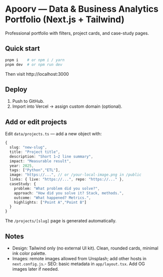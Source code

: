 # Apoorv — Data & Business Analytics Portfolio (Next.js + Tailwind)

Professional portfolio with filters, project cards, and case-study pages.

## Quick start
```bash
pnpm i    # or npm i / yarn
pnpm dev  # or npm run dev
```
Then visit http://localhost:3000

## Deploy
1) Push to GitHub.
2) Import into Vercel → assign custom domain (optional).

## Add or edit projects
Edit `data/projects.ts` — add a new object with:
```ts
{
  slug: "new-slug",
  title: "Project title",
  description: "Short 1–2 line summary",
  impact: "Measurable result",
  year: 2025,
  tags: ["Python","ETL"],
  image: "https://...", // or /your-local-image.png in /public
  links: { live: "https://...", repo: "https://..." },
  caseStudy: {
    problem: "What problem did you solve?",
    approach: "How did you solve it? Stack, methods.",
    outcome: "What happened? Metrics.",
    highlights: ["Point A","Point B"]
  }
}
```
The `/projects/[slug]` page is generated automatically.

## Notes
- Design: Tailwind only (no external UI kit). Clean, rounded cards, minimal ink color palette.
- Images: remote images allowed from Unsplash; add other hosts in `next.config.js`.- SEO: basic metadata in `app/layout.tsx`. Add OG images later if needed.
